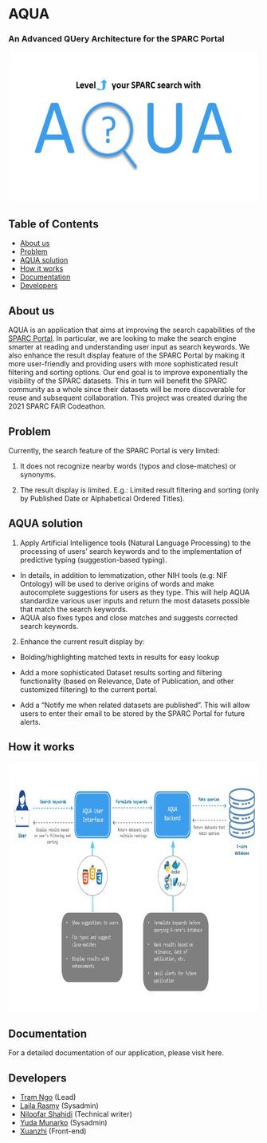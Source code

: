 # AQUA 
### An Advanced QUery Architecture for the SPARC Portal

<p align="center">
  <img src="https://github.com/SPARC-FAIR-Codeathon/aqua/raw/main/src/assets/images/logo_aqua-1.jpg" alt="interface" width="500" height="300"> 
  <br/> 
  </img>
</p>

## Table of Contents

* [About us](#about-us)
* [Problem](#problem)
* [AQUA solution](#aqua-solution)
* [How it works](#how-it-works)
* [Documentation](#documentation)
* [Developers](#developers)

## About us

AQUA is an application that aims at improving the search capabilities of the [SPARC Portal](https://sparc.science/). In particular, we are looking to make the search engine smarter at reading and understanding user input as search keywords. We also enhance the result display feature of the SPARC Portal by making it more user-friendly and providing users with more sophisticated result filtering and sorting options. Our end goal is to improve exponentially the visibility of the SPARC datasets. This in turn will benefit the SPARC community as a whole since their datasets will be more discoverable for reuse and subsequent collaboration. This project was created during the 2021 SPARC FAIR Codeathon.

## Problem

Currently, the search feature of the SPARC Portal is very limited: 

1) It does not recognize nearby words (typos and close-matches) or synonyms.

2) The result display is limited. E.g.: Limited result filtering and sorting (only by Published Date or Alphabetical Ordered Titles).

## AQUA solution

1) Apply Artificial Intelligence tools (Natural Language Processing) to the processing of users’ search keywords and to the implementation of predictive typing (suggestion-based typing). 

- In details, in addition to lemmatization, other NIH tools (e.g: NIF Ontology) will be used to derive origins of words and make autocomplete suggestions for users as they type. This will help AQUA standardize various user inputs and return the most datasets possible that match the search keywords.
- AQUA also fixes typos and close matches and suggests corrected search keywords.

2) Enhance the current result display by:

- Bolding/highlighting matched texts in results for easy lookup

- Add a more sophisticated Dataset results sorting and filtering functionality (based on Relevance, Date of Publication, and other customized filtering) to the current portal.

- Add a “Notify me when related datasets are published”. This will allow users to enter their email to be stored by the SPARC Portal for future alerts. 

## How it works

<p align="left">
  <img src="https://github.com/SPARC-FAIR-Codeathon/aqua/raw/main/src/assets/images/workflow_new.jpg" alt="interface" width="800" height="500"> 
  <br/> 
  </img>
</p>

## Documentation

For a detailed documentation of our application, please visit here.

## Developers

- [Tram Ngo](https://github.com/tramngo1603) (Lead)
- [Laila Rasmy](https://github.com/lrasmy) (Sysadmin)
- [Niloofar Shahidi](https://github.com/Niloofar-Sh) (Technical writer)
- [Yuda Munarko](https://github.com/napakalas) (Sysadmin)
- [Xuanzhi](https://github.com/marcusLXZ) (Front-end)
